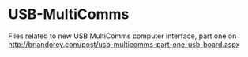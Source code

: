 # USB-MultiComms
Files related to new USB MultiComms computer interface, part one on http://briandorey.com/post/usb-multicomms-part-one-usb-board.aspx
